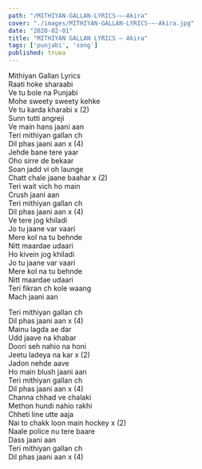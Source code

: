 ```yaml
---
path: "/MITHIYAN-GALLAN-LYRICS-–-Akira"
cover: "./images/MITHIYAN-GALLAN-LYRICS-–-Akira.jpg"
date: "2020-02-01"
title: "MITHIYAN GALLAN LYRICS – Akira"
tags: ['punjabi', 'song']
published: truea
---
```

  
Mithiyan Gallan Lyrics  
Raati hoke sharaabi  
Ve tu bole na Punjabi  
Mohe sweety sweety kehke  
Ve tu karda kharabi x (2)  
Sunn tutti angreji  
Ve main hans jaani aan  
Teri mithiyan gallan ch  
Dil phas jaani aan x (4)  
Jehde bane tere yaar  
Oho sirre de bekaar  
Soan jadd vi oh launge  
Chatt chale jaane baahar x (2)  
Teri wait vich ho main  
Crush jaani aan  
Teri mithiyan gallan ch  
Dil phas jaani aan x (4)  
Ve tere jog khiladi  
Jo tu jaane var vaari  
Mere kol na tu behnde  
Nitt maardae udaari  
Ho kivein jog khiladi  
Jo tu jaane var vaari  
Mere kol na tu behnde  
Nitt maardae udaari  
Teri fikran ch kole waang  
Mach jaani aan  
  
  
  
  
  
  
Teri mithiyan gallan ch  
Dil phas jaani aan x (4)  
Mainu lagda ae dar  
Udd jaave na khabar  
Doori seh nahio na honi  
Jeetu ladeya na kar x (2)  
Jadon nehde aave  
Ho main blush jaani aan  
Teri mithiyan gallan ch  
Dil phas jaani aan x (4)  
Channa chhad ve chalaki  
Methon hundi nahio rakhi  
Chheti line utte aaja  
Nai to chakk loon main hockey x (2)  
Naale police nu tere baare  
Dass jaani aan  
Teri mithiyan gallan ch  
Dil phas jaani aan x (4)  
